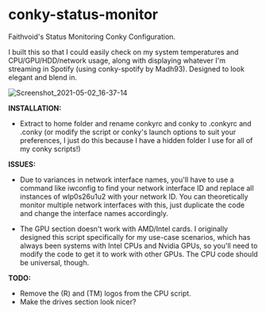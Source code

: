 # conky-status-monitor
Faithvoid's Status Monitoring Conky Configuration.

I built this so that I could easily check on my system temperatures and CPU/GPU/HDD/network usage, along with displaying whatever I'm streaming in Spotify (using conky-spotify by Madh93). Designed to look elegant and blend in.

![Screenshot_2021-05-02_16-37-14](https://user-images.githubusercontent.com/56975081/116826956-b368c800-ab64-11eb-9a1e-0ab20ab56358.png)

**INSTALLATION:**
- Extract to home folder and rename conkyrc and conky to .conkyrc and .conky (or modify the script or conky's launch options to suit your preferences, I just do this because I have a hidden folder I use for all of my conky scripts!)

**ISSUES:**
- Due to variances in network interface names, you'll have to use a command like iwconfig to find your network interface ID and replace all instances of wlp0s26u1u2 with your network ID. You can theoretically monitor multiple network interfaces with this, just duplicate the code and change the interface names accordingly.

- The GPU section doesn't work with AMD/Intel cards. I originally designed this script specifically for my use-case scenarios, which has always been systems with Intel CPUs and Nvidia GPUs,  so you'll need to modify the code to get it to work with other GPUs. The CPU code should be universal, though.


**TODO:**
- Remove the (R) and (TM) logos from the CPU script.
- Make the drives section look nicer?
